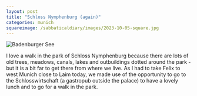 ```yaml
---
layout: post
title: "Schloss Nymphenburg (again)"
categories: munich
squareimage: /sabbaticaldiary/images/2023-10-05-square.jpg
---
```

<img src="/sabbaticaldiary/images/2023-10-05.jpg" alt="Badenburger See" class="center">

I love a walk in the park of Schloss Nymphenburg because there are lots of old trees, meadows, canals, lakes and outbuildings dotted around the park - but it is a bit far to get there from where we live. As I had to take Felix to west Munich close to Laim today, we made use of the opportunity to go to the Schlosswirtschaft (a gastropub outside the palace) to have a lovely lunch and to go for a walk in the park.